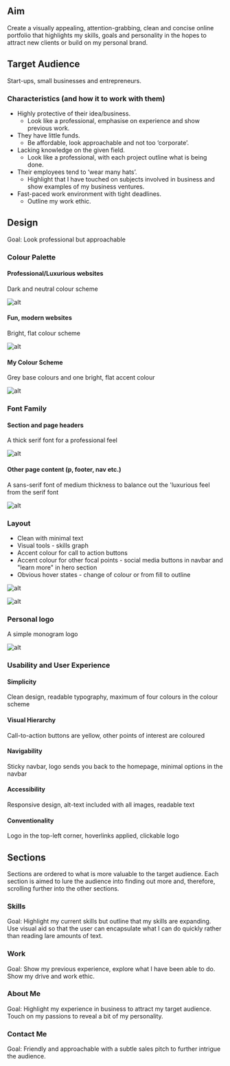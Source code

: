 ## Aim

Create a visually appealing, attention-grabbing, clean and concise online portfolio that highlights my skills, goals and personality in the hopes to attract new clients or build on my personal brand. 

## Target Audience

Start-ups, small businesses and entrepreneurs. 

### Characteristics (and how it to work with them)

* Highly protective of their idea/business.
    *  Look like a professional, emphasise on experience and show previous work.
* They have little funds.
    *  Be affordable, look approachable and not too ‘corporate’. 
* Lacking knowledge on the given field.
    * Look like a professional, with each project outline what is being done.
* Their employees tend to ‘wear many hats’.
    * Highlight that I have touched on subjects involved in business and show examples of my business ventures.
* Fast-paced work environment with tight deadlines.
    * Outline my work ethic.

## Design

Goal: Look professional but approachable

### Colour Palette

#### Professional/Luxurious websites

Dark and neutral colour scheme

![alt](sources/luxury-websites.png)

#### Fun, modern websites

Bright, flat colour scheme

![alt](sources/startup-websites.png)

#### My Colour Scheme

Grey base colours and one bright, flat accent colour

![alt](sources/colour-palette.png)

### Font Family

#### Section and page headers

A thick serif font for a professional feel

![alt](sources/mrs-eaves-font.png)

#### Other page content (p, footer, nav etc.)

A sans-serif font of medium thickness to balance out the 'luxurious feel from the serif font

![alt](sources/futura-font.png)

### Layout

* Clean with minimal text
* Visual tools - skills graph
* Accent colour for call to action buttons
* Accent colour for other focal points - social media buttons in navbar and "learn more" in hero section
* Obvious hover states - change of colour or from fill to outline

![alt](sources/mock-up-home.png)

![alt](sources/project-views.png)

### Personal logo

A simple monogram logo

![alt](sources/logo-design.JPG)

### Usability and User Experience

#### Simplicity

Clean design, readable typography, maximum of four colours in the colour scheme

#### Visual Hierarchy

Call-to-action buttons are yellow, other points of interest are coloured

#### Navigability

Sticky navbar, logo sends you back to the homepage, minimal options in the navbar

#### Accessibility

Responsive design, alt-text included with all images, readable text

#### Conventionality

Logo in the top-left corner, hoverlinks applied, clickable logo

## Sections

Sections are ordered to what is more valuable to the target audience. Each section is aimed to lure the audience into finding out more and, therefore, scrolling further into the other sections.

### Skills

Goal: Highlight my current skills but outline that my skills are expanding. Use visual aid so that the user can encapsulate what I can do quickly rather than reading lare amounts of text.

### Work

Goal: Show my previous experience, explore what I have been able to do. Show my drive and work ethic. 

### About Me

Goal: Highlight my experience in business to attract my target audience. Touch on my passions to reveal a bit of my personality. 

### Contact Me

Goal: Friendly and approachable with a subtle sales pitch to further intrigue the audience. 




